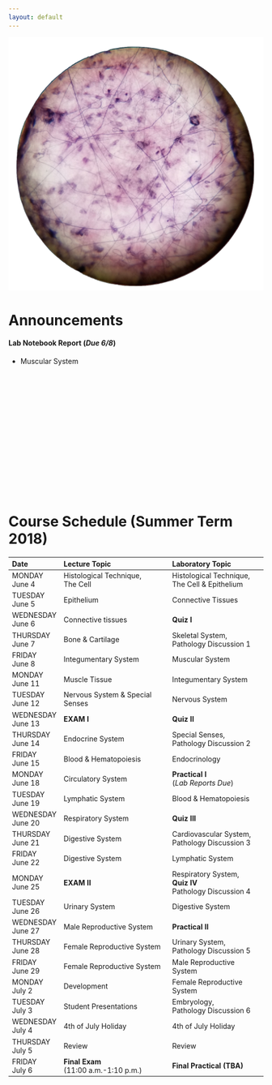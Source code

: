 ```yaml
---
layout: default
---
```


![Splash_IMAGE](./assets/images/splash_image.png)


<a id="jump-to-announcements" class="jump-to-section"> </a>
# Announcements



#### Lab Notebook Report (_Due 6/8_)
* Muscular System

<br>
<br>
<br>
<br>
<br>
<br>
<br>
<br>
<br>
<br>
<br>
<br>
<br>
<br>



<a id="jump-to-schedule" class="jump-to-section"> </a>
# Course Schedule (Summer Term 2018)

| Date                        | Lecture Topic                        | Laboratory Topic                                       |
|:----------------------------|:-------------------------------------|:-------------------------------------------------------|
| MONDAY<br> June 4           | Histological Technique, <br>The Cell | Histological Technique, <br>The Cell & Epithelium      |
| TUESDAY<br> June 5          | Epithelium                           | Connective Tissues                                     |
| WEDNESDAY<br> June 6        | Connective tissues                   | **Quiz I**                                             |
| THURSDAY<br> June 7         | Bone & Cartilage                     | Skeletal System, <br>Pathology Discussion 1            |
| FRIDAY<br>   June 8         | Integumentary System                 | Muscular System                                        |
| MONDAY<br> June 11          | Muscle Tissue                        | Integumentary System                                   |
| TUESDAY<br> June 12         | Nervous System & Special Senses      | Nervous System                                         |
| WEDNESDAY<br> June 13       | **EXAM I**                           | **Quiz II**                                            |
| THURSDAY<br> June 14        | Endocrine System                     | Special Senses, <br>Pathology Discussion 2             |
| FRIDAY<br> June 15          | Blood & Hematopoiesis                | Endocrinology                                          |
| MONDAY<br> June 18          | Circulatory System                   | **Practical I**<br> (_Lab Reports Due_)                |
| TUESDAY<br> June 19         | Lymphatic System                     | Blood & Hematopoiesis                                  |
| WEDNESDAY<br> June 20       | Respiratory System                   | **Quiz III**                                           |
| THURSDAY<br> June 21        | Digestive System                     | Cardiovascular System, <br>Pathology Discussion 3      |
| FRIDAY<br> June 22          | Digestive System                     | Lymphatic System                                       |
| MONDAY<br> June 25          | **EXAM II**                          | Respiratory System,<br>**Quiz IV**<br>Pathology Discussion 4 |
| TUESDAY<br> June 26         | Urinary System                       | Digestive System                                       |
| WEDNESDAY<br> June 27       | Male Reproductive System             | **Practical II**                                       |
| THURSDAY<br> June 28        | Female Reproductive System           | Urinary System, <br>Pathology Discussion 5             |
| FRIDAY<br> June 29          | Female Reproductive System           | Male Reproductive System                               |
| MONDAY<br> July 2           | Development                          | Female Reproductive System                             |
| TUESDAY<br> July 3          | Student Presentations                | Embryology, <br>Pathology Discussion 6                 |
| WEDNESDAY<br> July 4        | 4th of July Holiday                  | 4th of July Holiday                                    |
| THURSDAY<br> July 5         | Review                               | Review                                                 |
| FRIDAY<br> July 6           | **Final Exam**<br>(11:00 a.m.-1:10 p.m.)| **Final Practical (TBA)**                              |
